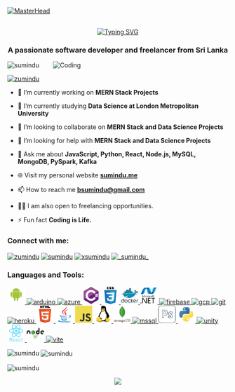 [![MasterHead](https://media.gifs.nl/matrix-gifs-t2l1ML.gif)](https://www.sumindu.me)

## <!-- Typing SVG -->
<p align="center">
    <a href="https://sumindu.me">
        <img align="center"
        src="https://readme-typing-svg.herokuapp.com/?size=30&width=600&lines=Hi!!!+I+am+Sumindu+Ekanayake....;Software+Developer;MERN+Stack+Enthusiast;Data+Science+Student+at+London+Metropolitan+University"
            alt="Typing SVG"
        />
    </a>
</p>
 
<h3 align="center">A passionate software developer and freelancer from Sri Lanka</h3>
<img align="right" alt="Coding" width="400" src="https://1.bp.blogspot.com/-wHeOfpFyjAA/WOYKx5ijjYI/AAAAAAAAABI/InN8TcBiE7EdYkbkZtnukpv8hTiwcI0QQCLcB/s640/hacker.gif" (https://www.sumindu.me)>

<p align="left"> <img src="https://komarev.com/ghpvc/?username=sumindu&label=Profile%20views&color=1dc948&style=flat" alt="sumindu" /> </p>

<p align="left"> <a href="https://x.com/zumindu" target="blank"><img src="https://img.shields.io/twitter/follow/zumindu?logo=twitter&style=for-the-badge" alt="zumindu" /></a> </p>

- 🔭 I’m currently working on **MERN Stack Projects**

- 🌱 I’m currently studying **Data Science at London Metropolitan University**

- 👯 I’m looking to collaborate on **MERN Stack and Data Science Projects**

- 🤝 I’m looking for help with **MERN Stack and Data Science Projects**

- 💬 Ask me about **JavaScript, Python, React, Node.js, MySQL, MongoDB, PySpark, Kafka**
  
- 🌐 Visit my personal website **[sumindu.me](http://www.sumindu.me)**

- 📫 How to reach me **bsumindu@gmail.com**

- 🧑‍💻 I am also open to freelancing opportunities.

- ⚡ Fun fact **Coding is Life.**

<h3 align="left">Connect with me:</h3>
<p align="left">
<a href="https://twitter.com/zumindu" target="blank"><img align="center" src="https://raw.githubusercontent.com/rahuldkjain/github-profile-readme-generator/master/src/images/icons/Social/twitter.svg" alt="zumindu" height="30" width="40" /></a>
<a href="https://linkedin.com/in/sumindu" target="blank"><img align="center" src="https://raw.githubusercontent.com/rahuldkjain/github-profile-readme-generator/master/src/images/icons/Social/linked-in-alt.svg" alt="sumindu" height="30" width="40" /></a>
<a href="https://fb.com/xsumindu" target="blank"><img align="center" src="https://raw.githubusercontent.com/rahuldkjain/github-profile-readme-generator/master/src/images/icons/Social/facebook.svg" alt="xsumindu" height="30" width="40" /></a>
<a href="https://instagram.com/_sumindu_" target="blank"><img align="center" src="https://raw.githubusercontent.com/rahuldkjain/github-profile-readme-generator/master/src/images/icons/Social/instagram.svg" alt="_sumindu_" height="30" width="40" /></a>
</p>

<h3 align="left">Languages and Tools:</h3>
<p align="left"> 
<a href="https://developer.android.com" target="_blank" rel="noreferrer"> <img src="https://raw.githubusercontent.com/devicons/devicon/master/icons/android/android-original-wordmark.svg" alt="android" width="40" height="40"/> </a> 
<a href="https://www.arduino.cc/" target="_blank" rel="noreferrer"> <img src="https://cdn.worldvectorlogo.com/logos/arduino-1.svg" alt="arduino" width="40" height="40"/> </a> 
<a href="https://azure.microsoft.com/en-in/" target="_blank" rel="noreferrer"> <img src="https://www.vectorlogo.zone/logos/microsoft_azure/microsoft_azure-icon.svg" alt="azure" width="40" height="40"/> </a> 
<a href="https://www.w3schools.com/cs/" target="_blank" rel="noreferrer"> <img src="https://raw.githubusercontent.com/devicons/devicon/master/icons/csharp/csharp-original.svg" alt="csharp" width="40" height="40"/> </a> 
<a href="https://www.w3schools.com/css/" target="_blank" rel="noreferrer"> <img src="https://raw.githubusercontent.com/devicons/devicon/master/icons/css3/css3-original-wordmark.svg" alt="css3" width="40" height="40"/> </a> 
<a href="https://www.docker.com/" target="_blank" rel="noreferrer"> <img src="https://raw.githubusercontent.com/devicons/devicon/master/icons/docker/docker-original-wordmark.svg" alt="docker" width="40" height="40"/> </a> 
<a href="https://dotnet.microsoft.com/" target="_blank" rel="noreferrer"> <img src="https://raw.githubusercontent.com/devicons/devicon/master/icons/dot-net/dot-net-original-wordmark.svg" alt="dotnet" width="40" height="40"/> </a> 
<a href="https://firebase.google.com/" target="_blank" rel="noreferrer"> <img src="https://www.vectorlogo.zone/logos/firebase/firebase-icon.svg" alt="firebase" width="40" height="40"/> </a> 
<a href="https://cloud.google.com" target="_blank" rel="noreferrer"> <img src="https://www.vectorlogo.zone/logos/google_cloud/google_cloud-icon.svg" alt="gcp" width="40" height="40"/> </a> 
<a href="https://git-scm.com/" target="_blank" rel="noreferrer"> <img src="https://www.vectorlogo.zone/logos/git-scm/git-scm-icon.svg" alt="git" width="40" height="40"/> </a> 
<a href="https://heroku.com" target="_blank" rel="noreferrer"> <img src="https://www.vectorlogo.zone/logos/heroku/heroku-icon.svg" alt="heroku" width="40" height="40"/> </a> 
<a href="https://www.w3.org/html/" target="_blank" rel="noreferrer"> <img src="https://raw.githubusercontent.com/devicons/devicon/master/icons/html5/html5-original-wordmark.svg" alt="html5" width="40" height="40"/> </a> 
<a href="https://www.java.com" target="_blank" rel="noreferrer"> <img src="https://raw.githubusercontent.com/devicons/devicon/master/icons/java/java-original.svg" alt="java" width="40" height="40"/> </a> 
<a href="https://developer.mozilla.org/en-US/docs/Web/JavaScript" target="_blank" rel="noreferrer"> <img src="https://raw.githubusercontent.com/devicons/devicon/master/icons/javascript/javascript-original.svg" alt="javascript" width="40" height="40"/> </a> 
<a href="https://www.linux.org/" target="_blank" rel="noreferrer"> <img src="https://raw.githubusercontent.com/devicons/devicon/master/icons/linux/linux-original.svg" alt="linux" width="40" height="40"/> </a> 
<a href="https://www.mongodb.com/" target="_blank" rel="noreferrer"> <img src="https://raw.githubusercontent.com/devicons/devicon/master/icons/mongodb/mongodb-original-wordmark.svg" alt="mongodb" width="40" height="40"/> </a> 
<a href="https://www.microsoft.com/en-us/sql-server" target="_blank" rel="noreferrer"> <img src="https://www.svgrepo.com/show/303229/microsoft-sql-server-logo.svg" alt="mssql" width="40" height="40"/> </a> 
<a href="https://www.photoshop.com/en" target="_blank" rel="noreferrer"> <img src="https://raw.githubusercontent.com/devicons/devicon/master/icons/photoshop/photoshop-line.svg" alt="photoshop" width="40" height="40"/> </a> 
<a href="https://www.python.org" target="_blank" rel="noreferrer"> <img src="https://raw.githubusercontent.com/devicons/devicon/master/icons/python/python-original.svg" alt="python" width="40" height="40"/> </a> 
<a href="https://unity.com/" target="_blank" rel="noreferrer"> <img src="https://www.vectorlogo.zone/logos/unity3d/unity3d-icon.svg" alt="unity" width="40" height="40"/> </a> 
<a href="https://reactjs.org/" target="_blank" rel="noreferrer"> <img src="https://raw.githubusercontent.com/devicons/devicon/master/icons/react/react-original-wordmark.svg" alt="react" width="40" height="40"/> </a> 
<a href="https://nodejs.org/" target="_blank" rel="noreferrer"> <img src="https://raw.githubusercontent.com/devicons/devicon/master/icons/nodejs/nodejs-original-wordmark.svg" alt="nodejs" width="40" height="40"/> </a> 
<a href="https://vitejs.dev/" target="_blank" rel="noreferrer"> <img src="https://www.svgrepo.com/show/354522/vitejs.svg" alt="vite" width="40" height="40"/> </a>
</p>

<p><img align="left" src="https://github-readme-stats.vercel.app/api/top-langs?username=sumindu&show_icons=true&theme=dark&locale=en&layout=compact" alt="sumindu" /></p>

<p> <img align="center" src="https://github-readme-stats.vercel.app/api?username=sumindu&show_icons=true&theme=dark&locale=en" alt="sumindu" /></p>

<p><img align="center" src="https://github-readme-streak-stats.herokuapp.com/?user=sumindu&theme=dark" alt="sumindu" /></p>
<p align="center"> <a href="https://github.com/sumindu"><img src="https://github-readme-stats.vercel.app/api/top-langs/?username=sumindu&hide=css,html&theme=algolia&bg_color=DDD9DA00&text_color=00AEFF" > </a> </p>
